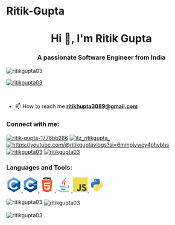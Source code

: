 # Ritik-Gupta

<h1 align="center">Hi 👋, I'm Ritik Gupta</h1>
<h3 align="center">A passionate Software Engineer from India</h3>

<p align="left"> <img src="https://komarev.com/ghpvc/?username=ritikgupta03&label=Profile%20views&color=0e75b6&style=flat" alt="ritikgupta03" /> </p>

<p align="left"> <a href="https://github.com/ryo-ma/github-profile-trophy"><img src="https://github-profile-trophy.vercel.app/?username=ritikgupta03" alt="ritikgupta03" /></a> </p>

<p align="left"> <a href="https://twitter.com/" target="blank"><img src="https://img.shields.io/twitter/follow/?logo=twitter&style=for-the-badge" alt="" /></a> </p>

- 📫 How to reach me **ritikhupta3089@gmail.com**

<h3 align="left">Connect with me:</h3>
<p align="left">
<a href="https://linkedin.com/in/ritik-gupta-1778bb286" target="blank"><img align="center" src="https://raw.githubusercontent.com/rahuldkjain/github-profile-readme-generator/master/src/images/icons/Social/linked-in-alt.svg" alt="ritik-gupta-1778bb286" height="30" width="40" /></a>
<a href="https://instagram.com/itz_ritikgupta_" target="blank"><img align="center" src="https://raw.githubusercontent.com/rahuldkjain/github-profile-readme-generator/master/src/images/icons/Social/instagram.svg" alt="itz_ritikgupta_" height="30" width="40" /></a>
<a href="https://www.youtube.com/c/https://youtube.com/@ritikguptavlogs?si=6mmpjywey4phvbhs" target="blank"><img align="center" src="https://raw.githubusercontent.com/rahuldkjain/github-profile-readme-generator/master/src/images/icons/Social/youtube.svg" alt="https://youtube.com/@ritikguptavlogs?si=6mmpjywey4phvbhs" height="30" width="40" /></a>
<a href="https://www.leetcode.com/ritikgupta03" target="blank"><img align="center" src="https://raw.githubusercontent.com/rahuldkjain/github-profile-readme-generator/master/src/images/icons/Social/leet-code.svg" alt="ritikgupta03" height="30" width="40" /></a>
<a href="https://www.hackerearth.com/ritikgupta03" target="blank"><img align="center" src="https://raw.githubusercontent.com/rahuldkjain/github-profile-readme-generator/master/src/images/icons/Social/hackerearth.svg" alt="ritikgupta03" height="30" width="40" /></a>
</p>

<h3 align="left">Languages and Tools:</h3>
<p align="left"> <a href="https://www.cprogramming.com/" target="_blank" rel="noreferrer"> <img src="https://raw.githubusercontent.com/devicons/devicon/master/icons/c/c-original.svg" alt="c" width="40" height="40"/> </a> <a href="https://www.w3schools.com/cpp/" target="_blank" rel="noreferrer"> <img src="https://raw.githubusercontent.com/devicons/devicon/master/icons/cplusplus/cplusplus-original.svg" alt="cplusplus" width="40" height="40"/> </a> <a href="https://www.w3.org/html/" target="_blank" rel="noreferrer"> <img src="https://raw.githubusercontent.com/devicons/devicon/master/icons/html5/html5-original-wordmark.svg" alt="html5" width="40" height="40"/> </a> <a href="https://www.java.com" target="_blank" rel="noreferrer"> <img src="https://raw.githubusercontent.com/devicons/devicon/master/icons/java/java-original.svg" alt="java" width="40" height="40"/> </a> <a href="https://developer.mozilla.org/en-US/docs/Web/JavaScript" target="_blank" rel="noreferrer"> <img src="https://raw.githubusercontent.com/devicons/devicon/master/icons/javascript/javascript-original.svg" alt="javascript" width="40" height="40"/> </a> <a href="https://www.python.org" target="_blank" rel="noreferrer"> <img src="https://raw.githubusercontent.com/devicons/devicon/master/icons/python/python-original.svg" alt="python" width="40" height="40"/> </a> </p>

<p><img align="left" src="https://github-readme-stats.vercel.app/api/top-langs?username=ritikgupta03&show_icons=true&locale=en&layout=compact" alt="ritikgupta03" /></p>

<p>&nbsp;<img align="center" src="https://github-readme-stats.vercel.app/api?username=ritikgupta03&show_icons=true&locale=en" alt="ritikgupta03" /></p>

<p><img align="center" src="https://github-readme-streak-stats.herokuapp.com/?user=ritikgupta03&" alt="ritikgupta03" /></p>
